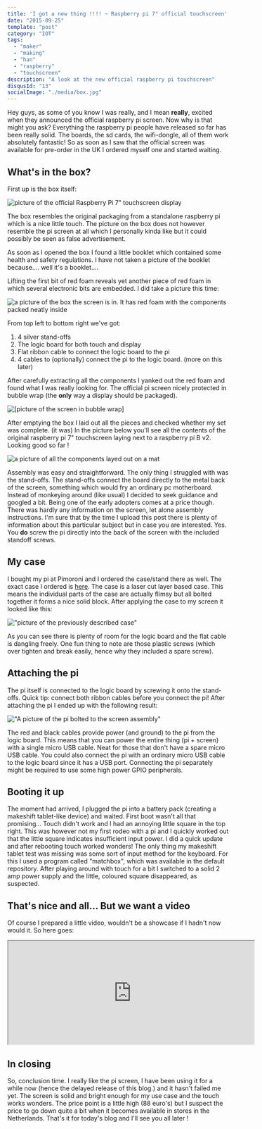 ```yaml
---
title: 'I got a new thing !!!! ~ Raspberry pi 7" official touchscreen'
date: "2015-09-25"
template: "post"
category: "IOT"
tags:
  - "maker"
  - "making"
  - "han"
  - "raspberry"
  - "touchscreen"
description: "A look at the new official raspberry pi touchscreen"
disqusId: "13"
socialImage: "./media/box.jpg"
---
```


Hey guys, as some of you know I was really, and I mean **really**, excited when they announced the official raspberry pi screen. Now why is that might you ask? Everything the raspberry pi people have released so far has been really solid. The boards, the sd cards, the wifi-dongle, all of them work absolutely fantastic! So as soon as I saw that the official screen was available for pre-order in the UK I ordered myself one and started waiting.

## What's in the box?

First up is the box itself:

![picture of the official Raspberry Pi 7" touchscreen display](./media/box.jpg 'picture of the official Raspberry Pi 7" touchscreen display')

The box resembles the original packaging from a standalone raspberry pi which is a nice little touch. The picture on the box does not however resemble the pi screen at all which I personally kinda like but it could possibly be seen as false advertisement.

As soon as I opened the box I found a little booklet which contained some health and safety regulations. I have not taken a picture of the booklet because.... well it's a booklet....

Lifting the first bit of red foam reveals yet another piece of red foam in which several electronic bits are embedded. I did take a picture this time:

![a picture of the box the screen is in. It has red foam with the components packed neatly inside](./media/pcb.jpg "neatly packed pcb and accessories")

From top left to bottom right we've got:

1. 4 silver stand-offs
2. The logic board for both touch and display
3. Flat ribbon cable to connect the logic board to the pi
4. 4 cables to (optionally) connect the pi to the logic board. (more on this later)

After carefully extracting all the components I yanked out the red foam and found what I was really looking for. The official pi screen nicely protected in bubble wrap (the **only** way a display should be packaged).

![[picture of the screen in bubble wrap]](./media/screen.jpg "finally! A screen.")

After emptying the box I laid out all the pieces and checked whether my set was complete. (it was) In the picture below you'll see all the contents of the original raspberry pi 7" touchscreen laying next to a raspberry pi B v2\. Looking good so far !

![a picture of all the components layed out on a mat](./media/layedout.jpg "all components inside the box")

Assembly was easy and straightforward. The only thing I struggled with was the stand-offs. The stand-offs connect the board directly to the metal back of the screen, something which would fry an ordinary pc motherboard. Instead of monkeying around (like usual) I decided to seek guidance and googled a bit. Being one of the early adopters comes at a price though. There was hardly any information on the screen, let alone assembly instructions. I'm sure that by the time I upload this post there is plenty of information about this particular subject but in case you are interested. Yes. You **do** screw the pi directly into the back of the screen with the included standoff screws.

## My case

I bought my pi at Pimoroni and I ordered the case/stand there as well. The exact case I ordered is [here](https://shop.pimoroni.com/products/raspberry-pi-7-touchscreen-display-frame). The case is a laser cut layer based case. This means the individual parts of the case are actually flimsy but all bolted together it forms a nice solid block. After applying the case to my screen it looked like this:

!["picture of the previously described case"](./media/backcase.jpg "fully assembled and ready to hold the screen!")

As you can see there is plenty of room for the logic board and the flat cable is dangling freely. One fun thing to note are those plastic screws (which over tighten and break easily, hence why they included a spare screw).

## Attaching the pi

The pi itself is connected to the logic board by screwing it onto the stand-offs. Quick tip: connect both ribbon cables before you connect the pi! After attaching the pi I ended up with the following result:

!["A picture of the pi bolted to the screen assembly"](./media/backpi.jpg "don't mind the wires!")

The red and black cables provide power (and ground) to the pi from the logic board. This means that you can power the entire thing (pi + screen) with a single micro USB cable. Neat for those that don't have a spare micro USB cable. You could also connect the pi with an ordinary micro USB cable to the logic board since it has a USB port. Connecting the pi separately might be required to use some high power GPIO peripherals.

## Booting it up

The moment had arrived, I plugged the pi into a battery pack (creating a makeshift tablet-like device) and waited. First boot wasn't all that promising... Touch didn't work and I had an annoying little square in the top right. This was however not my first rodeo with a pi and I quickly worked out that the little square indicates insufficient input power. I did a quick update and after rebooting touch worked wonders! The only thing my makeshift tablet test was missing was some sort of input method for the keyboard. For this I used a program called "matchbox", which was available in the default repository. After playing around with touch for a bit I switched to a solid 2 amp power supply and the little, coloured square disappeared, as suspected.

## That's nice and all... But we want a video

Of course I prepared a little video, wouldn't be a showcase if I hadn't now would it. So here goes:

<div class="video-container"><iframe src="https://www.youtube.com/embed/tSR9aql7HCY?wmode=transparent" width="560" height="235"></iframe></div>

## In closing

So, conclusion time. I really like the pi screen, I have been using it for a while now (hence the delayed release of this blog.) and it hasn't failed me yet. The screen is solid and bright enough for my use case and the touch works wonders. The price point is a little high (88 euro's) but I suspect the price to go down quite a bit when it becomes available in stores in the Netherlands. That's it for today's blog and I'll see you all later !
